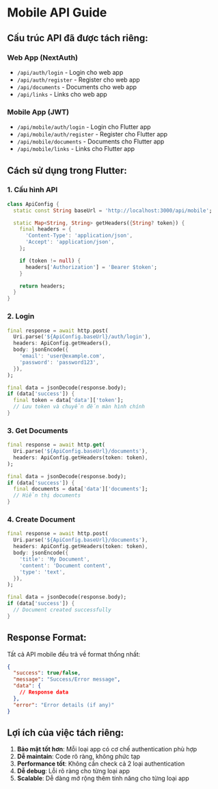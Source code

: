 # Mobile API Guide

## Cấu trúc API đã được tách riêng:

### Web App (NextAuth)
- `/api/auth/login` - Login cho web app
- `/api/auth/register` - Register cho web app
- `/api/documents` - Documents cho web app
- `/api/links` - Links cho web app

### Mobile App (JWT)
- `/api/mobile/auth/login` - Login cho Flutter app
- `/api/mobile/auth/register` - Register cho Flutter app
- `/api/mobile/documents` - Documents cho Flutter app
- `/api/mobile/links` - Links cho Flutter app

## Cách sử dụng trong Flutter:

### 1. Cấu hình API
```dart
class ApiConfig {
  static const String baseUrl = 'http://localhost:3000/api/mobile';

  static Map<String, String> getHeaders({String? token}) {
    final headers = {
      'Content-Type': 'application/json',
      'Accept': 'application/json',
    };

    if (token != null) {
      headers['Authorization'] = 'Bearer $token';
    }

    return headers;
  }
}
```

### 2. Login
```dart
final response = await http.post(
  Uri.parse('${ApiConfig.baseUrl}/auth/login'),
  headers: ApiConfig.getHeaders(),
  body: jsonEncode({
    'email': 'user@example.com',
    'password': 'password123',
  }),
);

final data = jsonDecode(response.body);
if (data['success']) {
  final token = data['data']['token'];
  // Lưu token và chuyển đến màn hình chính
}
```

### 3. Get Documents
```dart
final response = await http.get(
  Uri.parse('${ApiConfig.baseUrl}/documents'),
  headers: ApiConfig.getHeaders(token: token),
);

final data = jsonDecode(response.body);
if (data['success']) {
  final documents = data['data']['documents'];
  // Hiển thị documents
}
```

### 4. Create Document
```dart
final response = await http.post(
  Uri.parse('${ApiConfig.baseUrl}/documents'),
  headers: ApiConfig.getHeaders(token: token),
  body: jsonEncode({
    'title': 'My Document',
    'content': 'Document content',
    'type': 'text',
  }),
);

final data = jsonDecode(response.body);
if (data['success']) {
  // Document created successfully
}
```

## Response Format:
Tất cả API mobile đều trả về format thống nhất:

```json
{
  "success": true/false,
  "message": "Success/Error message",
  "data": {
    // Response data
  },
  "error": "Error details (if any)"
}
```

## Lợi ích của việc tách riêng:

1. **Bảo mật tốt hơn**: Mỗi loại app có cơ chế authentication phù hợp
2. **Dễ maintain**: Code rõ ràng, không phức tạp
3. **Performance tốt**: Không cần check cả 2 loại authentication
4. **Dễ debug**: Lỗi rõ ràng cho từng loại app
5. **Scalable**: Dễ dàng mở rộng thêm tính năng cho từng loại app
